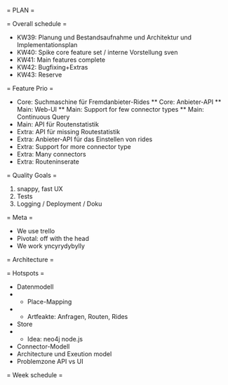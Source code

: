= PLAN =

= Overall schedule =

* KW39: Planung und Bestandsaufnahme und Architektur und Implementationsplan
* KW40: Spike core feature set / interne Vorstellung sven
* KW41: Main features complete
* KW42: Bugfixing+Extras
* KW43: Reserve

= Feature Prio =

* Core: Suchmaschine für Fremdanbieter-Rides 
** Core: Anbieter-API
** Main: Web-UI 
** Main: Support for few connector types
** Main: Continuous Query 
* Main: API für Routenstatistik
* Extra: API für missing Routestatistik
* Extra: Anbieter-API für das Einstellen von rides
* Extra: Support for more connector type
* Extra: Many connectors
* Extra: Routeninserate

= Quality Goals =

1. snappy, fast UX
2. Tests
3. Logging / Deployment / Doku

= Meta =

* We use trello
* Pivotal: off with the head
* We work yncyrydybylly

= Architecture =

= Hotspots =

* Datenmodell
* * Place-Mapping
* * Artfeakte: Anfragen, Routen, Rides
* Store
* * Idea: neo4j node.js
* Connector-Modell
* Architecture und Exeution model
* Problemzone API vs UI

= Week schedule =

